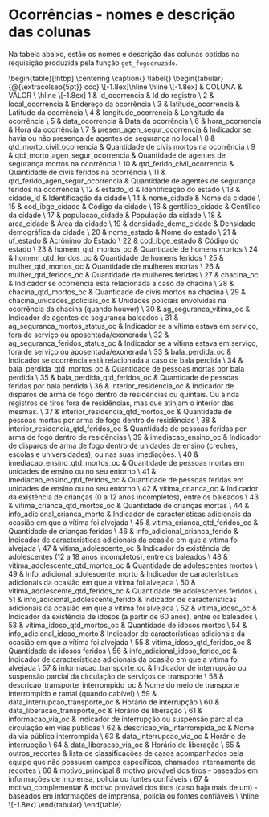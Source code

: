 # Ocorrências - nomes e descrição das colunas

Na tabela abaixo, estão os nomes e descrição das colunas obtidas na requisição produzida pela função `get_fogocruzado`.

\begin{table}[!htbp] \centering 
  \caption{} 
  \label{} 
\begin{tabular}{@{\extracolsep{5pt}} ccc} 
\\[-1.8ex]\hline 
\hline \\[-1.8ex] 
 & COLUNA & VALOR \\ 
\hline \\[-1.8ex] 
1 & id\_ocorrencia & Id do registro \\ 
2 & local\_ocorrencia & Endereço da ocorrência \\ 
3 & latitude\_ocorrencia & Latitude da ocorrência \\ 
4 & longitude\_ocorrencia & Longitude da ocorrência \\ 
5 & data\_ocorrencia & Data da ocorrência \\ 
6 & hora\_ocorrencia & Hora da ocorrência \\ 
7 & presen\_agen\_segur\_ocorrencia & Indicador se havia ou não presença de agentes de segurança no local \\ 
8 & qtd\_morto\_civil\_ocorrencia & Quantidade de civis mortos na ocorrência \\ 
9 & qtd\_morto\_agen\_segur\_ocorrencia & Quantidade de agentes de segurança mortos na ocorrência \\ 
10 & qtd\_ferido\_civil\_ocorrencia & Quantidade de civis feridos na ocorrência \\ 
11 & qtd\_ferido\_agen\_segur\_ocorrencia & Quantidade de agentes de segurança feridos na ocorrência \\ 
12 & estado\_id & Identificação do estado \\ 
13 & cidade\_id & Identificação da cidade \\ 
14 & nome\_cidade & Nome da cidade \\ 
15 & cod\_ibge\_cidade & Código da cidade \\ 
16 & gentilico\_cidade & Gentílico da cidade \\ 
17 & populacao\_cidade & População da cidade \\ 
18 & area\_cidade & Área da cidade \\ 
19 & densidade\_demo\_cidade & Densidade demográfica da cidade \\ 
20 & nome\_estado & Nome do estado \\ 
21 & uf\_estado & Acrônimo do Estado \\ 
22 & cod\_ibge\_estado & Código do estado \\ 
23 & homem\_qtd\_mortos\_oc & Quantidade de homens mortos \\ 
24 & homem\_qtd\_feridos\_oc & Quantidade de homens feridos \\ 
25 & mulher\_qtd\_mortos\_oc & Quantidade de mulheres mortas \\ 
26 & mulher\_qtd\_feridos\_oc & Quantidade de mulheres feridas \\ 
27 & chacina\_oc & Indicador se ocorrência está relacionada a caso de chacina \\ 
28 & chacina\_qtd\_mortos\_oc & Quantidade de civis mortos na chacina \\ 
29 & chacina\_unidades\_policiais\_oc & Unidades policiais envolvidas na ocorrência da chacina (quando houver) \\ 
30 & ag\_seguranca\_vitima\_oc & Indicador de agentes de segurança baleados \\ 
31 & ag\_seguranca\_mortos\_status\_oc & Indicador se a vítima estava em serviço, fora de serviço ou aposentada/exonerada \\ 
32 & ag\_seguranca\_feridos\_status\_oc & Indicador se a vítima estava em serviço, fora de serviço ou aposentada/exonerada \\ 
33 & bala\_perdida\_oc & Indicador se ocorrência está relacionada a caso de bala perdida \\ 
34 & bala\_perdida\_qtd\_mortos\_oc & Quantidade de pessoas mortas por bala perdida \\ 
35 & bala\_perdida\_qtd\_feridos\_oc & Quantidade de pessoas feridas por bala perdida \\ 
36 & interior\_residencia\_oc & Indicador de disparos de arma de fogo dentro de residências ou quintais. Ou ainda registros de tiros fora de residências, mas que atinjam o interior das mesmas. \\ 
37 & interior\_residencia\_qtd\_mortos\_oc & Quantidade de pessoas mortas por arma de fogo dentro de residências \\ 
38 & interior\_residencia\_qtd\_feridos\_oc & Quantidade de pessoas feridas por arma de fogo dentro de residências \\ 
39 & imediacao\_ensino\_oc & Indicador de disparos de arma de fogo dentro de unidades de ensino (creches, escolas e universidades), ou nas suas imediações. \\ 
40 & imediacao\_ensino\_qtd\_mortos\_oc & Quantidade de pessoas mortas em unidades de ensino ou no seu entorno \\ 
41 & imediacao\_ensino\_qtd\_feridos\_oc & Quantidade de pessoas feridas em unidades de ensino ou no seu entorno \\ 
42 & vitima\_crianca\_oc & Indicador da existência de crianças (0 a 12 anos incompletos), entre os baleados \\ 
43 & vitima\_crianca\_qtd\_mortos\_oc & Quantidade de crianças mortas \\ 
44 & info\_adicional\_crianca\_morto & Indicador de características adicionais da ocasião em que a vítima foi alvejada \\ 
45 & vitima\_crianca\_qtd\_feridos\_oc & Quantidade de crianças feridas \\ 
46 & info\_adicional\_crianca\_ferido & Indicador de características adicionais da ocasião em que a vítima foi alvejada \\ 
47 & vitima\_adolescente\_oc & Indicador da existência de adolescentes (12 a 18 anos incompletos), entre os baleados \\ 
48 & vitima\_adolescente\_qtd\_mortos\_oc & Quantidade de adolescentes mortos \\ 
49 & info\_adicional\_adolescente\_morto & Indicador de características adicionais da ocasião em que a vítima foi alvejada \\ 
50 & vitima\_adolescente\_qtd\_feridos\_oc & Quantidade de adolescentes feridos \\ 
51 & info\_adicional\_adolescente\_ferido & Indicador de características adicionais da ocasião em que a vítima foi alvejada \\ 
52 & vitima\_idoso\_oc & Indicador da existência de idosos (a partir de 60 anos), entre os baleados \\ 
53 & vitima\_idoso\_qtd\_mortos\_oc & Quantidade de idosos mortos \\ 
54 & info\_adicional\_idoso\_morto & Indicador de características adicionais da ocasião em que a vítima foi alvejada \\ 
55 & vitima\_idoso\_qtd\_feridos\_oc & Quantidade de idosos feridos \\ 
56 & info\_adicional\_idoso\_ferido\_oc & Indicador de características adicionais da ocasião em que a vítima foi alvejada \\ 
57 & informacao\_transporte\_oc & Indicador de interrupção ou suspensão parcial da circulação de serviços de transporte \\ 
58 & descricao\_transporte\_interrompido\_oc & Nome do meio de transporte interrompido e ramal (quando cabível) \\ 
59 & data\_interrupcao\_transporte\_oc & Horário de interrupção \\ 
60 & data\_liberacao\_transporte\_oc & Horário de liberação \\ 
61 & informacao\_via\_oc & Indicador de interrupção ou suspensão parcial da circulação em vias públicas \\ 
62 & descricao\_via\_interrompida\_oc & Nome da via pública interrompida \\ 
63 & data\_interrupcao\_via\_oc & Horário de interrupção \\ 
64 & data\_liberacao\_via\_oc & Horário de liberação \\ 
65 & outros\_recortes & lista de classificações de casos acompanhados pela equipe que não possuem campos específicos, chamados internamente de recortes \\ 
66 & motivo\_principal & motivo provável dos tiros - baseados em informações de imprensa, polícia ou fontes confiáveis \\ 
67 & motivo\_complementar & motivo provável dos tiros (caso haja mais de um) - baseados em informações de imprensa, polícia ou fontes confiáveis \\ 
\hline \\[-1.8ex] 
\end{tabular} 
\end{table} 
